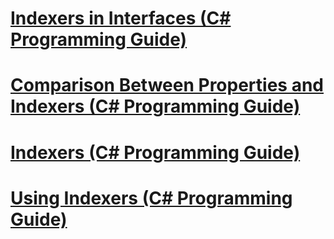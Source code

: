 # [Indexers in Interfaces (C# Programming Guide)](indexers-in-interfaces.md)
# [Comparison Between Properties and Indexers (C# Programming Guide)](comparison-between-properties-and-indexers.md)
# [Indexers (C# Programming Guide)](index.md)
# [Using Indexers (C# Programming Guide)](using-indexers.md)
